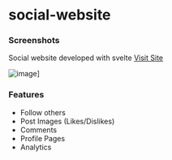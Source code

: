 # social-website

### Screenshots
Social website developed with svelte [Visit Site](https://social-website-frontend.vercel.app/)

![image](https://user-images.githubusercontent.com/81270095/143273919-9b1de936-01f6-4dc0-929d-ef6225a2aaf0.png)]
### Features
- Follow others
- Post Images (Likes/Dislikes)
- Comments
- Profile Pages
- Analytics
